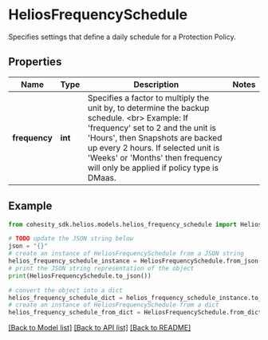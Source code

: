 # HeliosFrequencySchedule

Specifies settings that define a daily schedule for a Protection Policy.

## Properties

Name | Type | Description | Notes
------------ | ------------- | ------------- | -------------
**frequency** | **int** | Specifies a factor to multiply the unit by, to determine the backup schedule. &lt;br&gt; Example: If &#39;frequency&#39; set to 2 and the unit is &#39;Hours&#39;, then Snapshots are backed up every 2 hours. If selected unit is &#39;Weeks&#39; or &#39;Months&#39; then frequency will only be applied if policy type is DMaas. | 

## Example

```python
from cohesity_sdk.helios.models.helios_frequency_schedule import HeliosFrequencySchedule

# TODO update the JSON string below
json = "{}"
# create an instance of HeliosFrequencySchedule from a JSON string
helios_frequency_schedule_instance = HeliosFrequencySchedule.from_json(json)
# print the JSON string representation of the object
print(HeliosFrequencySchedule.to_json())

# convert the object into a dict
helios_frequency_schedule_dict = helios_frequency_schedule_instance.to_dict()
# create an instance of HeliosFrequencySchedule from a dict
helios_frequency_schedule_from_dict = HeliosFrequencySchedule.from_dict(helios_frequency_schedule_dict)
```
[[Back to Model list]](../README.md#documentation-for-models) [[Back to API list]](../README.md#documentation-for-api-endpoints) [[Back to README]](../README.md)


